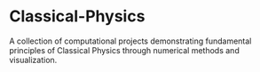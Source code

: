 # Classical-Physics
A collection of computational projects demonstrating fundamental principles of Classical Physics through numerical methods and visualization.
